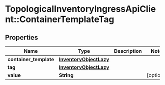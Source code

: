# TopologicalInventoryIngressApiClient::ContainerTemplateTag

## Properties
Name | Type | Description | Notes
------------ | ------------- | ------------- | -------------
**container_template** | [**InventoryObjectLazy**](InventoryObjectLazy.md) |  | 
**tag** | [**InventoryObjectLazy**](InventoryObjectLazy.md) |  | 
**value** | **String** |  | [optional] 


